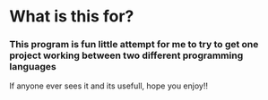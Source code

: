 # What is this for?
### This program is fun little attempt for me to try to get one project working between two different programming languages
If anyone ever sees it and its usefull, hope you enjoy!!
